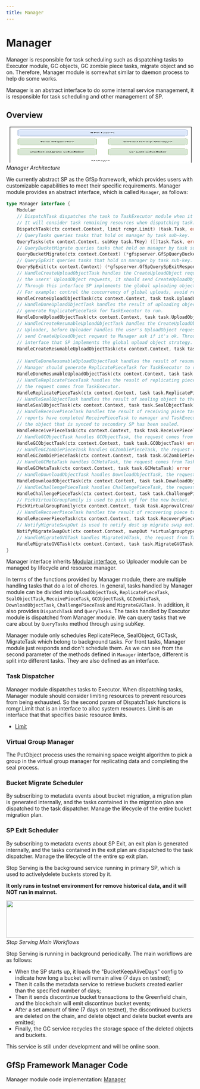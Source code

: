 ```yaml
---
title: Manager
---
```


# Manager

Manager is responsible for task scheduling such as dispatching tasks to Executor module, GC objects, GC zombie piece tasks, migrate object and so on. Therefore, Manager module is somewhat similar to daemon process to help do some works.

Manager is an abstract interface to do some internal service management, it is responsible for task scheduling and other management of SP.

## Overview

<div align="center"><img src="https://raw.githubusercontent.com/bnb-chain/greenfield-docs/main/static/asset/07-manager.jpg" width="500" height="100" /></div>

<div style={{textAlign:'center'}}><i>Manager Architecture</i></div>

We currently abstract SP as the GfSp framework, which provides users with customizable capabilities to meet their specific requirements. Manager module provides an abstract interface, which is called `Manager`, as follows:

```go
type Manager interface {
    Modular
    // DispatchTask dispatches the task to TaskExecutor module when it asks tasks.
    // It will consider task remaining resources when dispatching task.
    DispatchTask(ctx context.Context, limit rcmgr.Limit) (task.Task, error)
    // QueryTasks queries tasks that hold on manager by task sub-key.
    QueryTasks(ctx context.Context, subKey task.TKey) ([]task.Task, error)
    // QueryBucketMigrate queries tasks that hold on manager by task sub-key.
    QueryBucketMigrate(ctx context.Context) (*gfspserver.GfSpQueryBucketMigrateResponse, error)
    // QuerySpExit queries tasks that hold on manager by task sub-key.
    QuerySpExit(ctx context.Context) (*gfspserver.GfSpQuerySpExitResponse, error)
    // HandleCreateUploadObjectTask handles the CreateUploadObject request from Uploader, before Uploader handles
    // the users' UploadObject requests, it should send CreateUploadObject requests to Manager ask if it's ok.
    // Through this interface SP implements the global uploading object strategy.
    // For example: control the concurrency of global uploads, avoid repeated uploads, rate control, etc.
    HandleCreateUploadObjectTask(ctx context.Context, task task.UploadObjectTask) error
    // HandleDoneUploadObjectTask handles the result of uploading object payload data to primary, Manager should
    // generate ReplicatePieceTask for TaskExecutor to run.
    HandleDoneUploadObjectTask(ctx context.Context, task task.UploadObjectTask) error
    // HandleCreateResumableUploadObjectTask handles the CreateUploadObject request from
    // Uploader, before Uploader handles the user's UploadObject request, it should
    // send CreateUploadObject request to Manager ask if it's ok. Through this
    // interface that SP implements the global upload object strategy.
    HandleCreateResumableUploadObjectTask(ctx context.Context, task task.ResumableUploadObjectTask) error
    
    // HandleDoneResumableUploadObjectTask handles the result of resumable uploading object payload data to primary,
    // Manager should generate ReplicatePieceTask for TaskExecutor to run.
    HandleDoneResumableUploadObjectTask(ctx context.Context, task task.ResumableUploadObjectTask) error
    // HandleReplicatePieceTask handles the result of replicating piece data to secondary SPs,
    // the request comes from TaskExecutor.
    HandleReplicatePieceTask(ctx context.Context, task task.ReplicatePieceTask) error
    // HandleSealObjectTask handles the result of sealing object to the greenfield the request comes from TaskExecutor.
    HandleSealObjectTask(ctx context.Context, task task.SealObjectTask) error
    // HandleReceivePieceTask handles the result of receiving piece task, the request comes from Receiver that
    // reports have completed ReceivePieceTask to manager and TaskExecutor that the result of confirming whether
    // the object that is synced to secondary SP has been sealed.
    HandleReceivePieceTask(ctx context.Context, task task.ReceivePieceTask) error
    // HandleGCObjectTask handles GCObjectTask, the request comes from TaskExecutor.
    HandleGCObjectTask(ctx context.Context, task task.GCObjectTask) error
    // HandleGCZombiePieceTask handles GCZombiePieceTask, the request comes from TaskExecutor.
    HandleGCZombiePieceTask(ctx context.Context, task task.GCZombiePieceTask) error
    // HandleGCMetaTask handles GCMetaTask, the request comes from TaskExecutor.
    HandleGCMetaTask(ctx context.Context, task task.GCMetaTask) error
    // HandleDownloadObjectTask handles DownloadObjectTask, the request comes from Downloader.
    HandleDownloadObjectTask(ctx context.Context, task task.DownloadObjectTask) error
    // HandleChallengePieceTask handles ChallengePieceTask, the request comes from Downloader.
    HandleChallengePieceTask(ctx context.Context, task task.ChallengePieceTask) error
    // PickVirtualGroupFamily is used to pick vgf for the new bucket.
    PickVirtualGroupFamily(ctx context.Context, task task.ApprovalCreateBucketTask) (uint32, error)
    // HandleRecoverPieceTask handles the result of recovering piece task, the request comes from TaskExecutor.
    HandleRecoverPieceTask(ctx context.Context, task task.RecoveryPieceTask) error
    // NotifyMigrateSwapOut is used to notify dest sp migrate swap out.
    NotifyMigrateSwapOut(ctx context.Context, swapOut *virtualgrouptypes.MsgSwapOut) error
    // HandleMigrateGVGTask handles MigrateGVGTask, the request from TaskExecutor.
    HandleMigrateGVGTask(ctx context.Context, task task.MigrateGVGTask) error
}
```

Manager interface inherits [Modular interface](./common/lifecycle_modular.md#modular-interface), so Uploader module can be managed by lifecycle and resource manager.

In terms of the functions provided by Manager module, there are multiple handling tasks that do a lot of chores. In general, tasks handled by Manager module can be divided into `UploadObjectTask`, `ReplicatePieceTask`, `SealObjectTask`, `ReceivePieceTask`, `GCObjectTask`, `GCZombieTask`, `DownloadObjectTask`, `ChallengePieceTask` and `MigrateGVGTask`. In addition, it also provides `DispatchTask` and `QueryTasks`. The tasks handled by Executor module is dispatched from Manager module. We can query tasks that we care about by `QueryTasks` method through using subKey.

Manager module only schedules ReplicatePiece, SealObject, GCTask, MigrateTask which belong to background tasks. For front tasks, Manager module just responds and don't schedule them. As we can see from the second parameter of the methods defined in `Manager` interface, different is split into different tasks. They are also defined as an interface.

### Task Dispatcher

Manager module dispatches tasks to Executor. When dispatching tasks, Manager module should consider limiting resources to prevent resources from being exhausted. So the second param of DispatchTask functions is rcmgr.Limit that is an interface to alloc system resources. Limit is an interface that that specifies basic resource limits.

- [Limit](./common/lifecycle_modular.md#limit)

### Virtual Group Manager

The PutObject process uses the remaining space weight algorithm to pick a group in the virtual group manager for replicating data and completing the seal process.

### Bucket Migrate Scheduler

By subscribing to metadata events about bucket migration, a migration plan is generated internally,
and the tasks contained in the migration plan are dispatched to the task dispatcher. Manage the lifecycle of the entire bucket migration plan.

### SP Exit Scheduler

By subscribing to metadata events about SP Exit, an exit plan is generated internally,
and the tasks contained in the exit plan are dispatched to the task dispatcher. Manage the lifecycle of the entire sp exit plan.

Stop Serving is the background service running in primary SP, which is used to activelydelete buckets stored by it.

**It only runs in testnet environment for remove historical data, and it will NOT run in mainnet.**

<div align="center"><img src="https://raw.githubusercontent.com/bnb-chain/greenfield-docs/main/static/asset/502-Stop-Serving-Workflow.png" width="1000" height="100" /></div>

<div style={{textAlign:'center'}}><i>Stop Serving Main Workflows</i></div>

Stop Serving is running in background periodically. The main workflows are as follows:

- When the SP starts up, it loads the "BucketKeepAliveDays" config to indicate how long a bucket will remain alive (7 days on testnet);
- Then it calls the metadata service to retrieve buckets created earlier than the specified number of days;
- Then it sends discontinue bucket transactions to the Greenfield chain, and the blockchain will emit discontinue bucket events;
- After a set amount of time (7 days on testnet), the discontinued buckets are deleted on the chain, and delete object and delete bucket events are emitted;
- Finally, the GC service recycles the storage space of the deleted objects and buckets.

This service is still under development and will be online soon.

## GfSp Framework Manager Code

Manager module code implementation: [Manager](https://github.com/zkMeLabs/mechain-storage-provider/tree/master/modular/manager)
